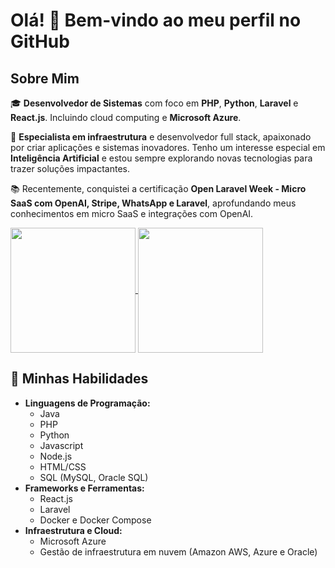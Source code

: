 
# Olá! 👋 Bem-vindo ao meu perfil no GitHub

## Sobre Mim

🎓 **Desenvolvedor de Sistemas** com foco em **PHP**, **Python**, **Laravel** e **React.js**. Incluindo cloud computing e **Microsoft Azure**.

🚀 **Especialista em infraestrutura** e desenvolvedor full stack, apaixonado por criar aplicações e sistemas inovadores. Tenho um interesse especial em **Inteligência Artificial** e estou sempre explorando novas tecnologias para trazer soluções impactantes.

📚 Recentemente, conquistei a certificação **Open Laravel Week - Micro SaaS com OpenAI, Stripe, WhatsApp e Laravel**, aprofundando meus conhecimentos em micro SaaS e integrações com OpenAI.

<a href="#">
  <img height=200 align="center" src="https://my-stats-43gk.vercel.app/api?username=Destrons&show_icons=true&theme=midnight-purple&hide=contribs,issues&show=discussions_answered&rank_icon=github&include_all_commits=true&card_width=150" /> <img height=200 align="center" src="https://my-stats-43gk.vercel.app/api/top-langs/?username=Destrons&hide=html,scss,css&langs_count=8&layout=compact&theme=midnight-purple&card_width=150" />
</a>

## 🌟 Minhas Habilidades

- **Linguagens de Programação:**
  - Java
  - PHP
  - Python
  - Javascript
  - Node.js
  - HTML/CSS
  - SQL (MySQL, Oracle SQL)
- **Frameworks e Ferramentas:**
  - React.js
  - Laravel
  - Docker e Docker Compose
- **Infraestrutura e Cloud:**
  - Microsoft Azure
  - Gestão de infraestrutura em nuvem (Amazon AWS, Azure e Oracle)
